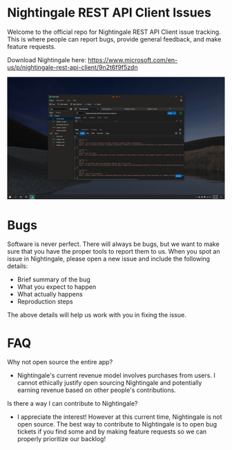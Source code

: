 # Nightingale REST API Client Issues

Welcome to the official repo for Nightingale REST API Client issue tracking. This is where people can report bugs, provide general feedback, and make feature requests. 

Download Nightingale here: https://www.microsoft.com/en-us/p/nightingale-rest-api-client/9n2t6f9f5zdn

![](images/nightingale-hero.png)

# Bugs

Software is never perfect. There will always be bugs, but we want to make sure that you have the proper tools to report them to us. When you spot an issue in Nightingale, please open a new issue and include the following details:
- Brief summary of the bug
- What you expect to happen
- What actually happens
- Reproduction steps

The above details will help us work with you in fixing the issue. 


# FAQ

Why not open source the entire app?

- Nightingale's current revenue model involves purchases from users. I cannot ethically justify open sourcing Nightingale and potentially earning revenue based on other people's contributions.

Is there a way I can contribute to Nightingale?

- I appreciate the interest! However at this current time, Nightingale is not open source. The best way to contribute to Nightingale is to open bug tickets if you find some and by making feature requests so we can properly prioritize our backlog!

